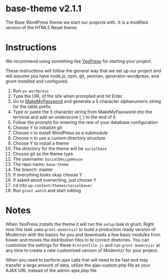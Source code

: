 base-theme v2.1.1
==========

The Base WordPress theme we start our projects with. It is a modified version of the HTML5 Reset theme.

Instructions
=======

We recommend using something like [YeoPress](https://github.com/wesleytodd/YeoPress) for starting your project.

These instructions will follow the general way that we set up our project and will assume you have node.js, npm, git, yeoman, generator-wordpress, and grunt installed and configured.

1. Run `yo wordpress`
2. Type the URL of the site when prompted and hit Enter
3. Go to [MakeMyPassword](http://www.makemypassword.com) and generate a 5 character alphanumeric string for the table prefix.
4. Type or paste the 5 character string from MakeMyPassword into the terminal and add an underscore (`_`) to the end of it
5. Follow the prompts for entering the rest of your database configuration
6. Choose Y to initialize git
7. Choose n to install WordPress as a submodule
8. Choose n to use a custom directory structure
9. Choose Y to install a theme
10. The directory for the theme will be `socialbase`
10. Choose git as the theme type
11. The username: `SocialDesignHouse`
12. The repo name: `base-theme`
13. The branch: master
14. If everything looks okay choose Y
15. If asked about overwriting, just choose Y
16. cd into `wp-content/themes/socialbase/`
17. Run `grunt watch` and start editing

Notes
===

When YeoPress installs the theme it will run the `setup` task in grunt. Right now this task uses `grunt-modernizr` to build a production ready version of Modernizr with the basics for you and downloads a few basic modules from bower and moves the distribution files to te correct diretories. You can customize the settings for these in `Gruntfile.js` and run `grunt modernizr` at any time to create a new customized version of Modernizr for your project.

When you need to perform ajax calls that will need to be fast and may transfer a large amount of data, utilize the ajax-custom.php file as your AJAX URL instead of the admin-ajax.php file.